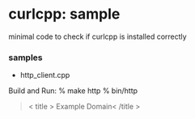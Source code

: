 curlcpp: sample
===============


minimal code to check if curlcpp is installed correctly

### samples
- http_client.cpp 

Build and Run:
% make  http
% bin/http
> < title > Example Domain< /title >
